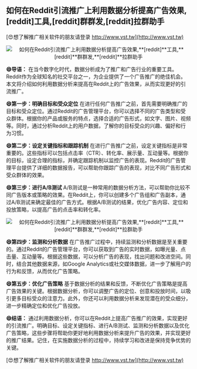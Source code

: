 ## **如何在Reddit引流推广上利用数据分析提高广告效果,**[reddit]**工具,**[reddit]**群群发,**[reddit]**拉群助手**

[😍想了解推广相关软件的朋友请登录 http://www.vst.tw](http://www.vst.tw)

 <center><img src="https://vst.tw/MP4/tuiguang/png/5.png" alt="如何在Reddit引流推广上利用数据分析提高广告效果,**[reddit]**工具,**[reddit]**群群发,**[reddit]**拉群助手"></center>

**😄导语：**
在当今数字化时代，数据分析成为了推广和广告行业的重要工具。Reddit作为全球知名的社交平台之一，为企业提供了一个广告推广的绝佳机会。本文将介绍如何利用数据分析来提高在Reddit上的广告效果，从而实现更好的引流推广。

**😄第一步：明确目标和受众定位**
在进行任何广告推广之前，首先需要明确推广的目标和受众定位。通过Reddit的广告管理平台，你可以选择不同的广告类型和受众群体。根据你的产品或服务的特点，选择合适的广告形式，如文字、图片、视频等。同时，通过分析Reddit上的用户数据，了解你的目标受众的兴趣、偏好和行为习惯。

**😄第二步：设定关键指标和跟踪机制**
在进行广告推广之前，设定关键指标是非常重要的。这些指标可以包括点击率（CTR）、转化率、展示量、互动量等。根据你的目标，设定合理的指标，并确定跟踪机制以监控广告的表现。Reddit的广告管理平台提供了详细的数据报告，可以帮助你跟踪广告的表现，对比不同广告形式和受众群体的效果。

**😄第三步：进行A/B测试**
A/B测试是一种常用的数据分析方法，可以帮助你比较不同广告版本或策略的效果。在Reddit上，你可以创建多个广告组和广告副本，通过A/B测试来确定最佳的广告方式。根据A/B测试的结果，优化广告内容、定位和投放策略，以提高广告的点击率和转化率。

 <center><img src="https://vst.tw/MP4/tuiguang/png/7.png" alt="如何在Reddit引流推广上利用数据分析提高广告效果,**[reddit]**工具,**[reddit]**群群发,**[reddit]**拉群助手"></center>

**😄第四步：监测和分析数据**
在广告推广过程中，持续监测和分析数据是至关重要的。通过Reddit的广告管理平台，你可以获取到广告的实时数据，如曝光量、点击量、互动量等。根据这些数据，可以分析广告的表现，找出问题和改进空间。同时，结合其他数据来源，如Google Analytics或社交媒体数据，进一步了解用户的行为和反馈，从而优化广告策略。

**😄第五步：优化广告策略**
基于数据分析的结果和反馈，不断优化广告策略是提高广告效果的关键。根据数据分析，你可以调整广告的定位、创意和投放时间，以吸引更多目标受众的注意力。此外，你还可以利用数据分析来发现潜在的受众细分，进一步精确定位和优化广告投放。

**😄结语：**
通过利用数据分析，你可以在Reddit上提高广告推广的效果，实现更好的引流推广。明确目标、设定关键指标、进行A/B测试、监测和分析数据以及优化广告策略，这些步骤将帮助你更好地利用数据分析来提升广告的效果，并实现更好的推广结果。记住，在实施数据分析的过程中，持续学习和改进是保持竞争优势的关键。

[😍想了解推广相关软件的朋友请登录 http://www.vst.tw](http://www.vst.tw)



